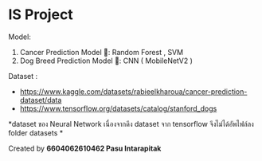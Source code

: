# IS Project
Model:
  1. Cancer Prediction Model  💊:  Random Forest , SVM
  2. Dog Breed Prediction Model 🐶:  CNN ( MobileNetV2 )

Dataset :
 -  https://www.kaggle.com/datasets/rabieelkharoua/cancer-prediction-dataset/data
-  https://www.tensorflow.org/datasets/catalog/stanford_dogs

*dataset ของ Neural Network เนื่องจากดึง dataset จาก tensorflow จึงไม่ได้อัพไฟล์ลง folder datasets *

Created by **6604062610462 Pasu Intarapitak**

